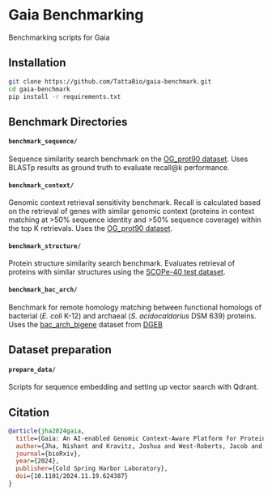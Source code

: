 # Gaia Benchmarking
Benchmarking scripts for Gaia

## Installation

```bash
git clone https://github.com/TattaBio/gaia-benchmark.git
cd gaia-benchmark
pip install -r requirements.txt
```

## Benchmark Directories

#### `benchmark_sequence/`
Sequence similarity search benchmark on the [OG_prot90 dataset](https://huggingface.co/datasets/tattabio/OG_prot90). Uses BLASTp results as ground truth to evaluate recall@k performance.

#### `benchmark_context/`
Genomic context retrieval sensitivity benchmark. Recall is calculated based on the retrieval of genes with similar genomic context (proteins in context matching at >50% sequence identity and >50% sequence coverage) within the top K retrievals. Uses the [OG_prot90 dataset](https://huggingface.co/datasets/tattabio/OG_prot90).

#### `benchmark_structure/`
Protein structure similarity search benchmark. Evaluates retrieval of proteins with similar structures using the [SCOPe-40 test dataset](https://scop.berkeley.edu/).

#### `benchmark_bac_arch/`
Benchmark for remote homology matching between functional homologs of bacterial (*E. coli* K-12) and archaeal (*S. acidocaldarius* DSM 639) proteins. Uses the [bac_arch_bigene](https://huggingface.co/datasets/tattabio/bac_arch_bigene) dataset from [DGEB](https://github.com/TattaBio/dgeb)


## Dataset preparation

#### `prepare_data/`
Scripts for sequence embedding and setting up vector search with Qdrant.

## Citation

```bibtex
@article{jha2024gaia,
  title={Gaia: An AI-enabled Genomic Context-Aware Platform for Protein Sequence Annotation},
  author={Jha, Nishant and Kravitz, Joshua and West-Roberts, Jacob and Camargo, Antonio and Roux, Simon and Cornman, Andre and Hwang, Yunha},
  journal={bioRxiv},
  year={2024},
  publisher={Cold Spring Harbor Laboratory},
  doi={10.1101/2024.11.19.624387}
}
```



